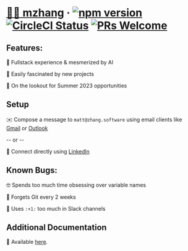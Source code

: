 # [🧑‍💻 mzhang](https://zhang.software/) &middot; [![npm version](https://img.shields.io/npm/v/react.svg?style=flat)](https://www.npmjs.com/package/react) [![CircleCI Status](https://circleci.com/gh/facebook/react.svg?style=shield&circle-token=:circle-token)](https://circleci.com/gh/facebook/react) [![PRs Welcome](https://img.shields.io/badge/PRs-welcome-brightgreen.svg)](https://reactjs.org/docs/how-to-contribute.html#your-first-pull-request)

## Features:

:pancakes: Fullstack experience & mesmerized by AI

:dizzy: Easily fascinated by new projects

:telescope: On the lookout for Summer 2023 opportunities

## Setup

:envelope: Compose a message to `matt@zhang.software` using email clients like [Gmail](gmail.com) or [Outlook](outlook.com)

-- or --

:handshake: Connect directly using [LinkedIn](https://www.linkedin.com/in/mattzhang-/)

## Known Bugs:

:nerd_face:	Spends too much time obsessing over variable names

:facepalm: Forgets Git every 2 weeks

:speak_no_evil: Uses `:+1:` too much in Slack channels


## Additional Documentation

:receipt: Available [here](zhang.software/resume.pdf). 
